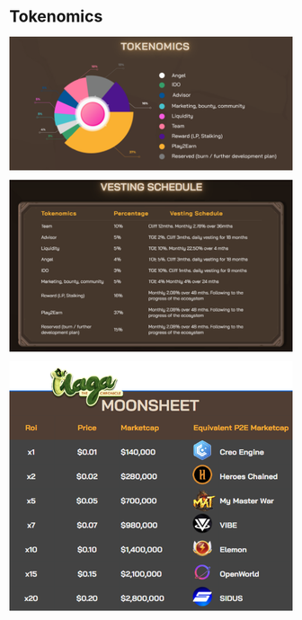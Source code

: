 # Tokenomics

![](<../.gitbook/assets/Screenshot 2022-07-21 152917.png>)

![](../.gitbook/assets/vestingnew.png)

![](<../.gitbook/assets/Screenshot 2022-07-24 201931.png>)
